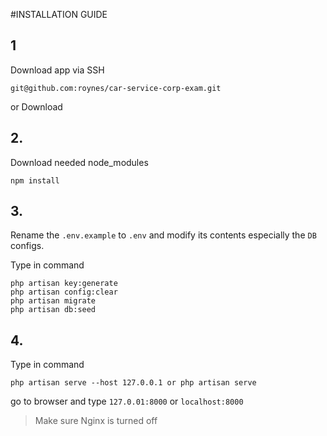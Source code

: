 #INSTALLATION GUIDE

## 1
Download app via SSH

```
git@github.com:roynes/car-service-corp-exam.git
```

or Download

## 2.
Download needed node_modules

```
npm install
```

## 3.
Rename the `.env.example` to `.env` and modify its contents especially the `DB` configs.

Type in command

```
php artisan key:generate
php artisan config:clear
php artisan migrate
php artisan db:seed
```

## 4.

Type in command

```
php artisan serve --host 127.0.0.1 or php artisan serve
```

go to browser and type `127.0.01:8000` or `localhost:8000`


>Make sure Nginx is turned off




